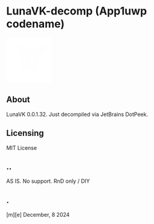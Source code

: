 # LunaVK-decomp (App1uwp codename)
![](/Images/logo.png)

## About
LunaVK 0.0.1.32. Just decompiled via JetBrains DotPeek.


## Licensing
MIT License

## ..
AS IS. No support. RnD only / DIY

## .
[m][e] December, 8 2024
